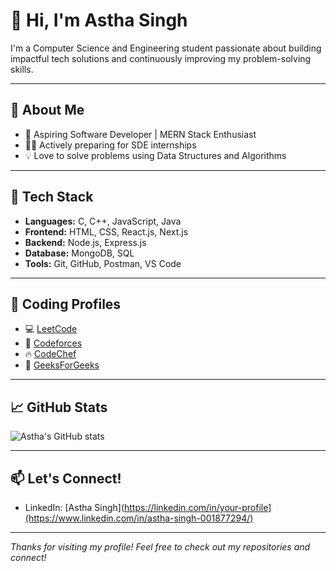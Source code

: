 # 👋 Hi, I'm Astha Singh

I'm a Computer Science and Engineering student passionate about building impactful tech solutions and continuously improving my problem-solving skills.

---

## 🚀 About Me

- 🎯 Aspiring Software Developer | MERN Stack Enthusiast
- 👩‍💻 Actively preparing for SDE internships
- 💡 Love to solve problems using Data Structures and Algorithms

---

## 🧠 Tech Stack

- **Languages:** C, C++, JavaScript, Java
- **Frontend:** HTML, CSS, React.js, Next.js
- **Backend:** Node.js, Express.js
- **Database:** MongoDB, SQL
- **Tools:** Git, GitHub, Postman, VS Code

---

## 🔗 Coding Profiles

- 💻 [LeetCode](https://leetcode.com/AsthaSingh0108)
- 🚀 [Codeforces](https://codeforces.com/profile/Astha_Singh0108)
- 🔥 [CodeChef](https://www.codechef.com/users/swarm_glim_12)
- 🧮 [GeeksForGeeks](https://www.geeksforgeeks.org/user/astha3oyk/)

---

## 📈 GitHub Stats

![Astha's GitHub stats](https://github-readme-stats.vercel.app/api?username=asthas0108&show_icons=true&theme=radical)

---

## 📫 Let's Connect!

- LinkedIn: [Astha Singh](https://linkedin.com/in/your-profile](https://www.linkedin.com/in/astha-singh-001877294/)

---

_Thanks for visiting my profile! Feel free to check out my repositories and connect!_

